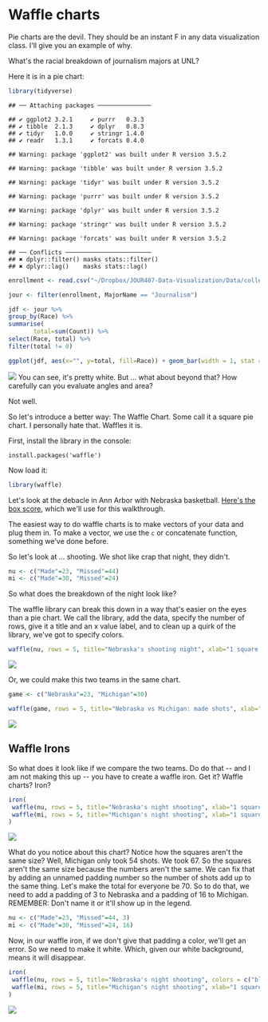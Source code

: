 # Waffle charts

Pie charts are the devil. They should be an instant F in any data visualization class. I'll give you an example of why.

What's the racial breakdown of journalism majors at UNL?

Here it is in a pie chart:


```r
library(tidyverse)
```

```
## ── Attaching packages ───────────────
```

```
## ✔ ggplot2 3.2.1     ✔ purrr   0.3.3
## ✔ tibble  2.1.3     ✔ dplyr   0.8.3
## ✔ tidyr   1.0.0     ✔ stringr 1.4.0
## ✔ readr   1.3.1     ✔ forcats 0.4.0
```

```
## Warning: package 'ggplot2' was built under R version 3.5.2
```

```
## Warning: package 'tibble' was built under R version 3.5.2
```

```
## Warning: package 'tidyr' was built under R version 3.5.2
```

```
## Warning: package 'purrr' was built under R version 3.5.2
```

```
## Warning: package 'dplyr' was built under R version 3.5.2
```

```
## Warning: package 'stringr' was built under R version 3.5.2
```

```
## Warning: package 'forcats' was built under R version 3.5.2
```

```
## ── Conflicts ────────────────────────
## ✖ dplyr::filter() masks stats::filter()
## ✖ dplyr::lag()    masks stats::lag()
```

```r
enrollment <- read.csv("~/Dropbox/JOUR407-Data-Visualization/Data/collegeenrollment.csv")

jour <- filter(enrollment, MajorName == "Journalism")

jdf <- jour %>% 
group_by(Race) %>%
summarise(
       total=sum(Count)) %>%
select(Race, total) %>% 
filter(total != 0)

ggplot(jdf, aes(x="", y=total, fill=Race)) + geom_bar(width = 1, stat = "identity") + coord_polar("y", start=0)
```

![](14-wafflecharts_files/figure-epub3/unnamed-chunk-1-1.png)<!-- -->
You can see, it's pretty white. But ... what about beyond that? How carefully can you evaluate angles and area?

Not well.

So let's introduce a better way: The Waffle Chart. Some call it a square pie chart. I personally hate that. Waffles it is. 

First, install the library in the console: 

`install.packages('waffle')`

Now load it: 


```r
library(waffle)
```

Let's look at the debacle in Ann Arbor with Nebraska basketball. [Here's the box score](https://www.sports-reference.com/cbb/boxscores/2019-02-28-19-michigan.html), which we'll use for this walkthrough. 

The easiest way to do waffle charts is to make vectors of your data and plug them in. To make a vector, we use the `c` or concatenate function, something we've done before. 

So let's look at ... shooting. We shot like crap that night, they didn't. 


```r
nu <- c("Made"=23, "Missed"=44)
mi <- c("Made"=30, "Missed"=24)
```

So what does the breakdown of the night look like?

The waffle library can break this down in a way that's easier on the eyes than a pie chart. We call the library, add the data, specify the number of rows, give it a title and an x value label, and to clean up a quirk of the library, we've got to specify colors. 


```r
waffle(nu, rows = 5, title="Nebraska's shooting night", xlab="1 square = 1 shot", colors = c("black", "red"))
```

![](14-wafflecharts_files/figure-epub3/unnamed-chunk-4-1.png)<!-- -->

Or, we could make this two teams in the same chart.


```r
game <- c("Nebraska"=23, "Michigan"=30)
```


```r
waffle(game, rows = 5, title="Nebraska vs Michigan: made shots", xlab="1 square = 1 shot", colors = c("red", "dark blue"))
```

![](14-wafflecharts_files/figure-epub3/unnamed-chunk-6-1.png)<!-- -->

## Waffle Irons

So what does it look like if we compare the two teams. Do do that -- and I am not making this up -- you have to create a waffle iron. Get it? Waffle charts? Iron? 


```r
iron(
 waffle(nu, rows = 5, title="Nebraska's night shooting", xlab="1 square = 1 shot", colors = c("black", "red")),
 waffle(mi, rows = 5, title="Michigan's night shooting", xlab="1 square = 1 shot", colors = c("dark blue", "yellow"))
)
```

![](14-wafflecharts_files/figure-epub3/unnamed-chunk-7-1.png)<!-- -->

What do you notice about this chart? Notice how the squares aren't the same size? Well, Michigan only took 54 shots. We took 67. So the squares aren't the same size because the numbers aren't the same. We can fix that by adding an unnamed padding number so the number of shots add up to the same thing. Let's make the total for everyone be 70. So to do that, we need to add a padding of 3 to Nebraska and a padding of 16 to Michigan. REMEMBER: Don't name it or it'll show up in the legend.


```r
nu <- c("Made"=23, "Missed"=44, 3)
mi <- c("Made"=30, "Missed"=24, 16)
```

Now, in our waffle iron, if we don't give that padding a color, we'll get an error. So we need to make it white. Which, given our white background, means it will disappear.


```r
iron(
 waffle(nu, rows = 5, title="Nebraska's night shooting", colors = c("black", "red", "white")),
 waffle(mi, rows = 5, title="Michigan's night shooting", xlab="1 square = 1 shot", colors = c("dark blue", "yellow", "white"))
)
```

![](14-wafflecharts_files/figure-epub3/unnamed-chunk-9-1.png)<!-- -->


